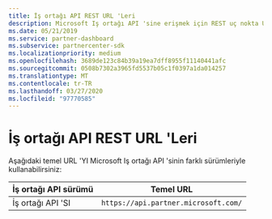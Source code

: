 ```yaml
---
title: İş ortağı API REST URL 'Leri
description: Microsoft Iş ortağı API 'sine erişmek için REST uç nokta URL 'Leri.
ms.date: 05/21/2019
ms.service: partner-dashboard
ms.subservice: partnercenter-sdk
ms.localizationpriority: medium
ms.openlocfilehash: 3689de123c84b39a19ea7dff8955f11140441afc
ms.sourcegitcommit: 0508b7302a3965fd5537b05c1f0397a1da014257
ms.translationtype: MT
ms.contentlocale: tr-TR
ms.lasthandoff: 03/27/2020
ms.locfileid: "97770585"
---
```

# <a name="partner-api-rest-urls"></a>İş ortağı API REST URL 'Leri

Aşağıdaki temel URL 'YI Microsoft Iş ortağı API 'sinin farklı sürümleriyle kullanabilirsiniz:

| İş ortağı API sürümü | Temel URL |
| --- | --- |
| İş ortağı API 'SI | `https://api.partner.microsoft.com/` |